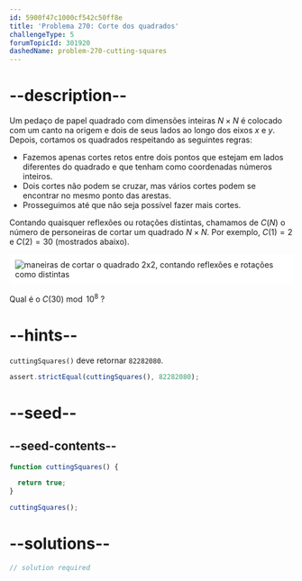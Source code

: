 ```yaml
---
id: 5900f47c1000cf542c50ff8e
title: 'Problema 270: Corte dos quadrados'
challengeType: 5
forumTopicId: 301920
dashedName: problem-270-cutting-squares
---
```


# --description--

Um pedaço de papel quadrado com dimensões inteiras $N×N$ é colocado com um canto na origem e dois de seus lados ao longo dos eixos $x$ e $y$. Depois, cortamos os quadrados respeitando as seguintes regras:

- Fazemos apenas cortes retos entre dois pontos que estejam em lados diferentes do quadrado e que tenham como coordenadas números inteiros.
- Dois cortes não podem se cruzar, mas vários cortes podem se encontrar no mesmo ponto das arestas.
- Prosseguimos até que não seja possível fazer mais cortes.

Contando quaisquer reflexões ou rotações distintas, chamamos de $C(N)$ o número de personeiras de cortar um quadrado $N×N$. Por exemplo, $C(1) = 2$ e $C(2) = 30$ (mostrados abaixo).

<img class="img-responsive center-block" alt="maneiras de cortar o quadrado 2x2, contando reflexões e rotações como distintas" src="https://cdn.freecodecamp.org/curriculum/project-euler/cutting-squares.gif" style="background-color: white; padding: 10px;" />

Qual é o $C(30)\bmod {10}^8$ ?

# --hints--

`cuttingSquares()` deve retornar `82282080`.

```js
assert.strictEqual(cuttingSquares(), 82282080);
```

# --seed--

## --seed-contents--

```js
function cuttingSquares() {

  return true;
}

cuttingSquares();
```

# --solutions--

```js
// solution required
```

